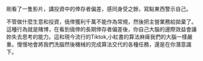 剛看了一隻影片，講投資中的倖存者偏差，感同身受之餘，寫點東西警示自己。


不管做什麼生意和投資，僥倖獲利千萬不能作為常規，然後把主營業務給拋棄了。這種行為就是賭博，在看到僥倖的長期倖存者偏差後，你自己大腦的邊際效益會讓妳失去思考的能力。這和現今流行的Tiktok,小紅書的算法麻痺我們的大腦一樣嚴重。慢慢地會將我們洗腦然後機械的完成算法交代的各種任務，還是在你潛意識下。

